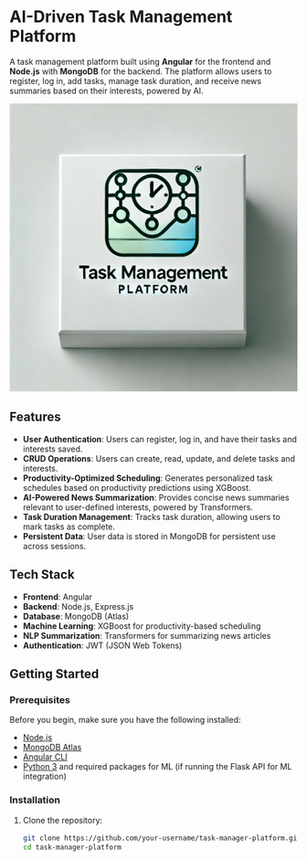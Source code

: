 # AI-Driven Task Management Platform

A task management platform built using **Angular** for the frontend and **Node.js** with **MongoDB** for the backend. The platform allows users to register, log in, add tasks, manage task duration, and receive news summaries based on their interests, powered by AI.

![Task Management Logo](frontend/src/assets/logo.png)

## Features

- **User Authentication**: Users can register, log in, and have their tasks and interests saved.
- **CRUD Operations**: Users can create, read, update, and delete tasks and interests.
- **Productivity-Optimized Scheduling**: Generates personalized task schedules based on productivity predictions using XGBoost.
- **AI-Powered News Summarization**: Provides concise news summaries relevant to user-defined interests, powered by Transformers.
- **Task Duration Management**: Tracks task duration, allowing users to mark tasks as complete.
- **Persistent Data**: User data is stored in MongoDB for persistent use across sessions.

## Tech Stack

- **Frontend**: Angular
- **Backend**: Node.js, Express.js
- **Database**: MongoDB (Atlas)
- **Machine Learning**: XGBoost for productivity-based scheduling
- **NLP Summarization**: Transformers for summarizing news articles
- **Authentication**: JWT (JSON Web Tokens)

## Getting Started

### Prerequisites

Before you begin, make sure you have the following installed:

- [Node.js](https://nodejs.org/en/)
- [MongoDB Atlas](https://www.mongodb.com/cloud/atlas)
- [Angular CLI](https://angular.io/cli)
- [Python 3](https://www.python.org/) and required packages for ML (if running the Flask API for ML integration)

### Installation

1. Clone the repository:

   ```bash
   git clone https://github.com/your-username/task-manager-platform.git
   cd task-manager-platform
